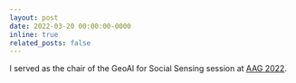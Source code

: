 ```yaml
---
layout: post
date: 2022-03-20 00:00:00-0000
inline: true
related_posts: false
---
```


I served as the chair of the GeoAI for Social Sensing session at [AAG 2022](https://www.aag.org/events/2022-aag-annual-meeting/).